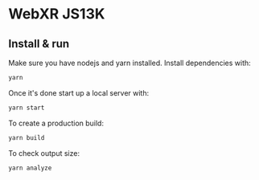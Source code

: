 # WebXR JS13K

## Install & run

Make sure you have nodejs and yarn installed. Install dependencies with:

```bash
yarn
```

Once it's done start up a local server with:

```bash
yarn start
```

To create a production build:

```bash
yarn build
```

To check output size:

```bash
yarn analyze
```
